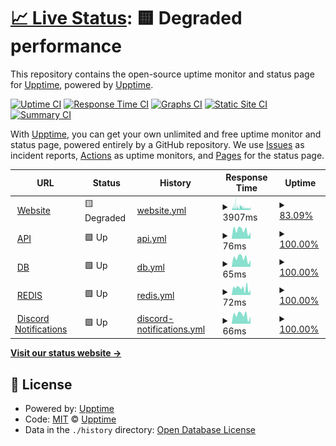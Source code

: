 # [📈 Live Status](https://status.serverarmour.com): <!--live status--> **🟨 Degraded performance**

This repository contains the open-source uptime monitor and status page for [Upptime](https://upptime.js.org), powered by [Upptime](https://github.com/upptime/upptime).

[![Uptime CI](https://github.com/Pho3niX90/uptime/workflows/Uptime%20CI/badge.svg)](https://github.com/Pho3niX90/uptime/actions?query=workflow%3A%22Uptime+CI%22)
[![Response Time CI](https://github.com/Pho3niX90/uptime/workflows/Response%20Time%20CI/badge.svg)](https://github.com/Pho3niX90/uptime/actions?query=workflow%3A%22Response+Time+CI%22)
[![Graphs CI](https://github.com/Pho3niX90/uptime/workflows/Graphs%20CI/badge.svg)](https://github.com/Pho3niX90/uptime/actions?query=workflow%3A%22Graphs+CI%22)
[![Static Site CI](https://github.com/Pho3niX90/uptime/workflows/Static%20Site%20CI/badge.svg)](https://github.com/Pho3niX90/uptime/actions?query=workflow%3A%22Static+Site+CI%22)
[![Summary CI](https://github.com/Pho3niX90/uptime/workflows/Summary%20CI/badge.svg)](https://github.com/Pho3niX90/uptime/actions?query=workflow%3A%22Summary+CI%22)

With [Upptime](https://upptime.js.org), you can get your own unlimited and free uptime monitor and status page, powered entirely by a GitHub repository. We use [Issues](https://github.com/upptime/upptime/issues) as incident reports, [Actions](https://github.com/Pho3niX90/uptime/actions) as uptime monitors, and [Pages](https://status.serverarmour.com) for the status page.

<!--start: status pages-->
<!-- This summary is generated by Upptime (https://github.com/upptime/upptime) -->
<!-- Do not edit this manually, your changes will be overwritten -->
<!-- prettier-ignore -->
| URL | Status | History | Response Time | Uptime |
| --- | ------ | ------- | ------------- | ------ |
| <img alt="" src="https://favicons.githubusercontent.com/io.serverarmour.com" height="13"> [Website](https://io.serverarmour.com) | 🟨 Degraded | [website.yml](https://github.com/Pho3niX90/uptime/commits/HEAD/history/website.yml) | <details><summary><img alt="Response time graph" src="./graphs/website/response-time-week.png" height="20"> 3907ms</summary><br><a href="https://status.serverarmour.com/history/website"><img alt="Response time 3539" src="https://img.shields.io/endpoint?url=https%3A%2F%2Fraw.githubusercontent.com%2FPho3niX90%2Fuptime%2FHEAD%2Fapi%2Fwebsite%2Fresponse-time.json"></a><br><a href="https://status.serverarmour.com/history/website"><img alt="24-hour response time 4016" src="https://img.shields.io/endpoint?url=https%3A%2F%2Fraw.githubusercontent.com%2FPho3niX90%2Fuptime%2FHEAD%2Fapi%2Fwebsite%2Fresponse-time-day.json"></a><br><a href="https://status.serverarmour.com/history/website"><img alt="7-day response time 3907" src="https://img.shields.io/endpoint?url=https%3A%2F%2Fraw.githubusercontent.com%2FPho3niX90%2Fuptime%2FHEAD%2Fapi%2Fwebsite%2Fresponse-time-week.json"></a><br><a href="https://status.serverarmour.com/history/website"><img alt="30-day response time 3539" src="https://img.shields.io/endpoint?url=https%3A%2F%2Fraw.githubusercontent.com%2FPho3niX90%2Fuptime%2FHEAD%2Fapi%2Fwebsite%2Fresponse-time-month.json"></a><br><a href="https://status.serverarmour.com/history/website"><img alt="1-year response time 3539" src="https://img.shields.io/endpoint?url=https%3A%2F%2Fraw.githubusercontent.com%2FPho3niX90%2Fuptime%2FHEAD%2Fapi%2Fwebsite%2Fresponse-time-year.json"></a></details> | <details><summary><a href="https://status.serverarmour.com/history/website">83.09%</a></summary><a href="https://status.serverarmour.com/history/website"><img alt="All-time uptime 92.45%" src="https://img.shields.io/endpoint?url=https%3A%2F%2Fraw.githubusercontent.com%2FPho3niX90%2Fuptime%2FHEAD%2Fapi%2Fwebsite%2Fuptime.json"></a><br><a href="https://status.serverarmour.com/history/website"><img alt="24-hour uptime 71.41%" src="https://img.shields.io/endpoint?url=https%3A%2F%2Fraw.githubusercontent.com%2FPho3niX90%2Fuptime%2FHEAD%2Fapi%2Fwebsite%2Fuptime-day.json"></a><br><a href="https://status.serverarmour.com/history/website"><img alt="7-day uptime 83.09%" src="https://img.shields.io/endpoint?url=https%3A%2F%2Fraw.githubusercontent.com%2FPho3niX90%2Fuptime%2FHEAD%2Fapi%2Fwebsite%2Fuptime-week.json"></a><br><a href="https://status.serverarmour.com/history/website"><img alt="30-day uptime 92.45%" src="https://img.shields.io/endpoint?url=https%3A%2F%2Fraw.githubusercontent.com%2FPho3niX90%2Fuptime%2FHEAD%2Fapi%2Fwebsite%2Fuptime-month.json"></a><br><a href="https://status.serverarmour.com/history/website"><img alt="1-year uptime 92.45%" src="https://img.shields.io/endpoint?url=https%3A%2F%2Fraw.githubusercontent.com%2FPho3niX90%2Fuptime%2FHEAD%2Fapi%2Fwebsite%2Fuptime-year.json"></a></details>
| <img alt="" src="https://favicons.githubusercontent.com/io.serverarmour.com" height="13"> [API](https://io.serverarmour.com/api/v1/ping) | 🟩 Up | [api.yml](https://github.com/Pho3niX90/uptime/commits/HEAD/history/api.yml) | <details><summary><img alt="Response time graph" src="./graphs/api/response-time-week.png" height="20"> 76ms</summary><br><a href="https://status.serverarmour.com/history/api"><img alt="Response time 60" src="https://img.shields.io/endpoint?url=https%3A%2F%2Fraw.githubusercontent.com%2FPho3niX90%2Fuptime%2FHEAD%2Fapi%2Fapi%2Fresponse-time.json"></a><br><a href="https://status.serverarmour.com/history/api"><img alt="24-hour response time 97" src="https://img.shields.io/endpoint?url=https%3A%2F%2Fraw.githubusercontent.com%2FPho3niX90%2Fuptime%2FHEAD%2Fapi%2Fapi%2Fresponse-time-day.json"></a><br><a href="https://status.serverarmour.com/history/api"><img alt="7-day response time 76" src="https://img.shields.io/endpoint?url=https%3A%2F%2Fraw.githubusercontent.com%2FPho3niX90%2Fuptime%2FHEAD%2Fapi%2Fapi%2Fresponse-time-week.json"></a><br><a href="https://status.serverarmour.com/history/api"><img alt="30-day response time 60" src="https://img.shields.io/endpoint?url=https%3A%2F%2Fraw.githubusercontent.com%2FPho3niX90%2Fuptime%2FHEAD%2Fapi%2Fapi%2Fresponse-time-month.json"></a><br><a href="https://status.serverarmour.com/history/api"><img alt="1-year response time 60" src="https://img.shields.io/endpoint?url=https%3A%2F%2Fraw.githubusercontent.com%2FPho3niX90%2Fuptime%2FHEAD%2Fapi%2Fapi%2Fresponse-time-year.json"></a></details> | <details><summary><a href="https://status.serverarmour.com/history/api">100.00%</a></summary><a href="https://status.serverarmour.com/history/api"><img alt="All-time uptime 99.59%" src="https://img.shields.io/endpoint?url=https%3A%2F%2Fraw.githubusercontent.com%2FPho3niX90%2Fuptime%2FHEAD%2Fapi%2Fapi%2Fuptime.json"></a><br><a href="https://status.serverarmour.com/history/api"><img alt="24-hour uptime 100.00%" src="https://img.shields.io/endpoint?url=https%3A%2F%2Fraw.githubusercontent.com%2FPho3niX90%2Fuptime%2FHEAD%2Fapi%2Fapi%2Fuptime-day.json"></a><br><a href="https://status.serverarmour.com/history/api"><img alt="7-day uptime 100.00%" src="https://img.shields.io/endpoint?url=https%3A%2F%2Fraw.githubusercontent.com%2FPho3niX90%2Fuptime%2FHEAD%2Fapi%2Fapi%2Fuptime-week.json"></a><br><a href="https://status.serverarmour.com/history/api"><img alt="30-day uptime 99.59%" src="https://img.shields.io/endpoint?url=https%3A%2F%2Fraw.githubusercontent.com%2FPho3niX90%2Fuptime%2FHEAD%2Fapi%2Fapi%2Fuptime-month.json"></a><br><a href="https://status.serverarmour.com/history/api"><img alt="1-year uptime 99.59%" src="https://img.shields.io/endpoint?url=https%3A%2F%2Fraw.githubusercontent.com%2FPho3niX90%2Fuptime%2FHEAD%2Fapi%2Fapi%2Fuptime-year.json"></a></details>
| <img alt="" src="https://favicons.githubusercontent.com/io.serverarmour.com" height="13"> [DB](https://io.serverarmour.com/api/v1/ping/db) | 🟩 Up | [db.yml](https://github.com/Pho3niX90/uptime/commits/HEAD/history/db.yml) | <details><summary><img alt="Response time graph" src="./graphs/db/response-time-week.png" height="20"> 65ms</summary><br><a href="https://status.serverarmour.com/history/db"><img alt="Response time 58" src="https://img.shields.io/endpoint?url=https%3A%2F%2Fraw.githubusercontent.com%2FPho3niX90%2Fuptime%2FHEAD%2Fapi%2Fdb%2Fresponse-time.json"></a><br><a href="https://status.serverarmour.com/history/db"><img alt="24-hour response time 80" src="https://img.shields.io/endpoint?url=https%3A%2F%2Fraw.githubusercontent.com%2FPho3niX90%2Fuptime%2FHEAD%2Fapi%2Fdb%2Fresponse-time-day.json"></a><br><a href="https://status.serverarmour.com/history/db"><img alt="7-day response time 65" src="https://img.shields.io/endpoint?url=https%3A%2F%2Fraw.githubusercontent.com%2FPho3niX90%2Fuptime%2FHEAD%2Fapi%2Fdb%2Fresponse-time-week.json"></a><br><a href="https://status.serverarmour.com/history/db"><img alt="30-day response time 58" src="https://img.shields.io/endpoint?url=https%3A%2F%2Fraw.githubusercontent.com%2FPho3niX90%2Fuptime%2FHEAD%2Fapi%2Fdb%2Fresponse-time-month.json"></a><br><a href="https://status.serverarmour.com/history/db"><img alt="1-year response time 58" src="https://img.shields.io/endpoint?url=https%3A%2F%2Fraw.githubusercontent.com%2FPho3niX90%2Fuptime%2FHEAD%2Fapi%2Fdb%2Fresponse-time-year.json"></a></details> | <details><summary><a href="https://status.serverarmour.com/history/db">100.00%</a></summary><a href="https://status.serverarmour.com/history/db"><img alt="All-time uptime 99.59%" src="https://img.shields.io/endpoint?url=https%3A%2F%2Fraw.githubusercontent.com%2FPho3niX90%2Fuptime%2FHEAD%2Fapi%2Fdb%2Fuptime.json"></a><br><a href="https://status.serverarmour.com/history/db"><img alt="24-hour uptime 100.00%" src="https://img.shields.io/endpoint?url=https%3A%2F%2Fraw.githubusercontent.com%2FPho3niX90%2Fuptime%2FHEAD%2Fapi%2Fdb%2Fuptime-day.json"></a><br><a href="https://status.serverarmour.com/history/db"><img alt="7-day uptime 100.00%" src="https://img.shields.io/endpoint?url=https%3A%2F%2Fraw.githubusercontent.com%2FPho3niX90%2Fuptime%2FHEAD%2Fapi%2Fdb%2Fuptime-week.json"></a><br><a href="https://status.serverarmour.com/history/db"><img alt="30-day uptime 99.59%" src="https://img.shields.io/endpoint?url=https%3A%2F%2Fraw.githubusercontent.com%2FPho3niX90%2Fuptime%2FHEAD%2Fapi%2Fdb%2Fuptime-month.json"></a><br><a href="https://status.serverarmour.com/history/db"><img alt="1-year uptime 99.59%" src="https://img.shields.io/endpoint?url=https%3A%2F%2Fraw.githubusercontent.com%2FPho3niX90%2Fuptime%2FHEAD%2Fapi%2Fdb%2Fuptime-year.json"></a></details>
| <img alt="" src="https://favicons.githubusercontent.com/io.serverarmour.com" height="13"> [REDIS](https://io.serverarmour.com/api/v1/ping/redis) | 🟩 Up | [redis.yml](https://github.com/Pho3niX90/uptime/commits/HEAD/history/redis.yml) | <details><summary><img alt="Response time graph" src="./graphs/redis/response-time-week.png" height="20"> 72ms</summary><br><a href="https://status.serverarmour.com/history/redis"><img alt="Response time 60" src="https://img.shields.io/endpoint?url=https%3A%2F%2Fraw.githubusercontent.com%2FPho3niX90%2Fuptime%2FHEAD%2Fapi%2Fredis%2Fresponse-time.json"></a><br><a href="https://status.serverarmour.com/history/redis"><img alt="24-hour response time 84" src="https://img.shields.io/endpoint?url=https%3A%2F%2Fraw.githubusercontent.com%2FPho3niX90%2Fuptime%2FHEAD%2Fapi%2Fredis%2Fresponse-time-day.json"></a><br><a href="https://status.serverarmour.com/history/redis"><img alt="7-day response time 72" src="https://img.shields.io/endpoint?url=https%3A%2F%2Fraw.githubusercontent.com%2FPho3niX90%2Fuptime%2FHEAD%2Fapi%2Fredis%2Fresponse-time-week.json"></a><br><a href="https://status.serverarmour.com/history/redis"><img alt="30-day response time 60" src="https://img.shields.io/endpoint?url=https%3A%2F%2Fraw.githubusercontent.com%2FPho3niX90%2Fuptime%2FHEAD%2Fapi%2Fredis%2Fresponse-time-month.json"></a><br><a href="https://status.serverarmour.com/history/redis"><img alt="1-year response time 60" src="https://img.shields.io/endpoint?url=https%3A%2F%2Fraw.githubusercontent.com%2FPho3niX90%2Fuptime%2FHEAD%2Fapi%2Fredis%2Fresponse-time-year.json"></a></details> | <details><summary><a href="https://status.serverarmour.com/history/redis">100.00%</a></summary><a href="https://status.serverarmour.com/history/redis"><img alt="All-time uptime 99.71%" src="https://img.shields.io/endpoint?url=https%3A%2F%2Fraw.githubusercontent.com%2FPho3niX90%2Fuptime%2FHEAD%2Fapi%2Fredis%2Fuptime.json"></a><br><a href="https://status.serverarmour.com/history/redis"><img alt="24-hour uptime 100.00%" src="https://img.shields.io/endpoint?url=https%3A%2F%2Fraw.githubusercontent.com%2FPho3niX90%2Fuptime%2FHEAD%2Fapi%2Fredis%2Fuptime-day.json"></a><br><a href="https://status.serverarmour.com/history/redis"><img alt="7-day uptime 100.00%" src="https://img.shields.io/endpoint?url=https%3A%2F%2Fraw.githubusercontent.com%2FPho3niX90%2Fuptime%2FHEAD%2Fapi%2Fredis%2Fuptime-week.json"></a><br><a href="https://status.serverarmour.com/history/redis"><img alt="30-day uptime 99.71%" src="https://img.shields.io/endpoint?url=https%3A%2F%2Fraw.githubusercontent.com%2FPho3niX90%2Fuptime%2FHEAD%2Fapi%2Fredis%2Fuptime-month.json"></a><br><a href="https://status.serverarmour.com/history/redis"><img alt="1-year uptime 99.71%" src="https://img.shields.io/endpoint?url=https%3A%2F%2Fraw.githubusercontent.com%2FPho3niX90%2Fuptime%2FHEAD%2Fapi%2Fredis%2Fuptime-year.json"></a></details>
| <img alt="" src="https://favicons.githubusercontent.com/io.serverarmour.com" height="13"> [Discord Notifications](https://io.serverarmour.com/api/v1/ping/notifications) | 🟩 Up | [discord-notifications.yml](https://github.com/Pho3niX90/uptime/commits/HEAD/history/discord-notifications.yml) | <details><summary><img alt="Response time graph" src="./graphs/discord-notifications/response-time-week.png" height="20"> 66ms</summary><br><a href="https://status.serverarmour.com/history/discord-notifications"><img alt="Response time 57" src="https://img.shields.io/endpoint?url=https%3A%2F%2Fraw.githubusercontent.com%2FPho3niX90%2Fuptime%2FHEAD%2Fapi%2Fdiscord-notifications%2Fresponse-time.json"></a><br><a href="https://status.serverarmour.com/history/discord-notifications"><img alt="24-hour response time 93" src="https://img.shields.io/endpoint?url=https%3A%2F%2Fraw.githubusercontent.com%2FPho3niX90%2Fuptime%2FHEAD%2Fapi%2Fdiscord-notifications%2Fresponse-time-day.json"></a><br><a href="https://status.serverarmour.com/history/discord-notifications"><img alt="7-day response time 66" src="https://img.shields.io/endpoint?url=https%3A%2F%2Fraw.githubusercontent.com%2FPho3niX90%2Fuptime%2FHEAD%2Fapi%2Fdiscord-notifications%2Fresponse-time-week.json"></a><br><a href="https://status.serverarmour.com/history/discord-notifications"><img alt="30-day response time 57" src="https://img.shields.io/endpoint?url=https%3A%2F%2Fraw.githubusercontent.com%2FPho3niX90%2Fuptime%2FHEAD%2Fapi%2Fdiscord-notifications%2Fresponse-time-month.json"></a><br><a href="https://status.serverarmour.com/history/discord-notifications"><img alt="1-year response time 57" src="https://img.shields.io/endpoint?url=https%3A%2F%2Fraw.githubusercontent.com%2FPho3niX90%2Fuptime%2FHEAD%2Fapi%2Fdiscord-notifications%2Fresponse-time-year.json"></a></details> | <details><summary><a href="https://status.serverarmour.com/history/discord-notifications">100.00%</a></summary><a href="https://status.serverarmour.com/history/discord-notifications"><img alt="All-time uptime 99.59%" src="https://img.shields.io/endpoint?url=https%3A%2F%2Fraw.githubusercontent.com%2FPho3niX90%2Fuptime%2FHEAD%2Fapi%2Fdiscord-notifications%2Fuptime.json"></a><br><a href="https://status.serverarmour.com/history/discord-notifications"><img alt="24-hour uptime 100.00%" src="https://img.shields.io/endpoint?url=https%3A%2F%2Fraw.githubusercontent.com%2FPho3niX90%2Fuptime%2FHEAD%2Fapi%2Fdiscord-notifications%2Fuptime-day.json"></a><br><a href="https://status.serverarmour.com/history/discord-notifications"><img alt="7-day uptime 100.00%" src="https://img.shields.io/endpoint?url=https%3A%2F%2Fraw.githubusercontent.com%2FPho3niX90%2Fuptime%2FHEAD%2Fapi%2Fdiscord-notifications%2Fuptime-week.json"></a><br><a href="https://status.serverarmour.com/history/discord-notifications"><img alt="30-day uptime 99.59%" src="https://img.shields.io/endpoint?url=https%3A%2F%2Fraw.githubusercontent.com%2FPho3niX90%2Fuptime%2FHEAD%2Fapi%2Fdiscord-notifications%2Fuptime-month.json"></a><br><a href="https://status.serverarmour.com/history/discord-notifications"><img alt="1-year uptime 99.59%" src="https://img.shields.io/endpoint?url=https%3A%2F%2Fraw.githubusercontent.com%2FPho3niX90%2Fuptime%2FHEAD%2Fapi%2Fdiscord-notifications%2Fuptime-year.json"></a></details>

<!--end: status pages-->

[**Visit our status website →**](https://status.serverarmour.com)

## 📄 License

- Powered by: [Upptime](https://github.com/upptime/upptime)
- Code: [MIT](./LICENSE) © [Upptime](https://upptime.js.org)
- Data in the `./history` directory: [Open Database License](https://opendatacommons.org/licenses/odbl/1-0/)
